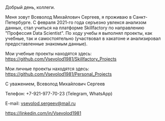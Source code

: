 Добрый день, коллеги.

Меня зовут Всеволод Михайлович Сергеев, я проживаю в Санкт-Петербурге. С февраля 2021-го года серъезно увлекся анализом данных, стал учиться на платформе Skillfactory по направлению "Профессия Data Scientist". По ходу учебы я выполнял проекты, как учебные, так и самостоятельно (участвовал в хакатоне и анализировал предоставленные знакомым данные).

Мои учебные проекты находятся здесь:
https://github.com/Vsevolod1981/Skillfactory_Projects

Мои личные проекты находятся здесь:
https://github.com/Vsevolod1981/Personal_Projects


С уважением,
Всеволод Михайлович Сергеев

Телефон: +7-921-977-70-23 (Telegram, WhatsApp)

E-mail: vsevolod.sergeev@mail.ru

https://linkedin.com/in/Vsevolod1981

